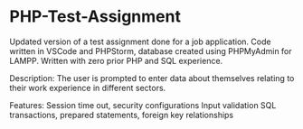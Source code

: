# PHP-Test-Assignment
Updated version of a test assignment done for a job application. Code written in VSCode and PHPStorm, database created using PHPMyAdmin for LAMPP. Written with zero prior PHP and SQL experience.

Description:
The user is prompted to enter data about themselves relating to their work experience in different sectors.

Features:
Session time out, security configurations
Input validation
SQL transactions, prepared statements, foreign key relationships
